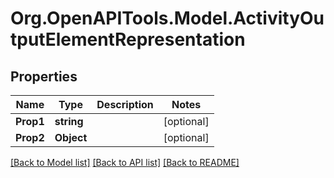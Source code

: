 # Org.OpenAPITools.Model.ActivityOutputElementRepresentation

## Properties

Name | Type | Description | Notes
------------ | ------------- | ------------- | -------------
**Prop1** | **string** |  | [optional] 
**Prop2** | **Object** |  | [optional] 

[[Back to Model list]](../../README.md#documentation-for-models) [[Back to API list]](../../README.md#documentation-for-api-endpoints) [[Back to README]](../../README.md)

